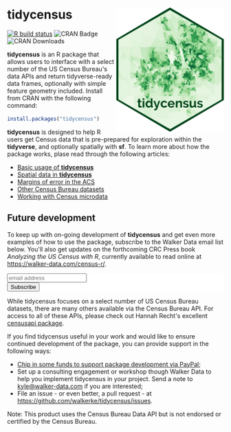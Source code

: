 # tidycensus <img src=logo.png width = "250px" align = "right">

[![R build status](https://github.com/walkerke/tidycensus/workflows/R-CMD-check/badge.svg)](https://github.com/walkerke/tidycensus/actions) ![CRAN Badge](http://www.r-pkg.org/badges/version/tidycensus)  ![CRAN Downloads](http://cranlogs.r-pkg.org/badges/tidycensus)

__tidycensus__ is an R package that allows users to interface with a select number of the US Census Bureau's data APIs and return tidyverse-ready data frames, optionally with simple feature geometry included.  Install from CRAN with the following command: 

```r
install.packages("tidycensus")
```

__tidycensus__ is designed to help R users get Census data that is pre-prepared for exploration within the __tidyverse__, and optionally spatially with __sf__.  To learn more about how the package works, plase read through the following articles: 

* [Basic usage of __tidycensus__](articles/basic-usage.html)
* [Spatial data in __tidycensus__](articles/spatial-data.html)
* [Margins of error in the ACS](articles/margins-of-error.html)
* [Other Census Bureau datasets](articles/other-datasets.html)
* [Working with Census microdata](articles/pums-data.html)

## Future development

To keep up with on-going development of __tidycensus__ and get even more examples of how to use the package, subscribe to the Walker Data email list below.  You'll also get updates on the forthcoming CRC Press book _Analyzing the US Census with R_, currently available to read online at https://walker-data.com/census-r/.  

<!-- Begin MailChimp Signup Form -->
<link href="//cdn-images.mailchimp.com/embedcode/slim-10_7.css" rel="stylesheet" type="text/css">
<style type="text/css">
#mc_embed_signup{background:#fff; clear:left; font:14px Helvetica,Arial,sans-serif; }
/* Add your own MailChimp form style overrides in your site stylesheet or in this style block.
We recommend moving this block and the preceding CSS link to the HEAD of your HTML file. */
</style>
<div id="mc_embed_signup">
<form action="//github.us15.list-manage.com/subscribe/post?u=1829a68a5eda3d301119fdcd6&amp;id=c4a53d2961" method="post" id="mc-embedded-subscribe-form" name="mc-embedded-subscribe-form" class="validate" target="_blank" novalidate>
<div id="mc_embed_signup_scroll">

<input type="email" value="" name="EMAIL" class="email" id="mce-EMAIL" placeholder="email address" required>
<!-- real people should not fill this in and expect good things - do not remove this or risk form bot signups-->
<div style="position: absolute; left: -5000px;" aria-hidden="true"><input type="text" name="b_1829a68a5eda3d301119fdcd6_c4a53d2961" tabindex="-1" value=""></div>
<div class="clear"><input type="submit" value="Subscribe" name="subscribe" id="mc-embedded-subscribe" class="button"></div>
</div>
</form>
</div>

<!--End mc_embed_signup-->

While tidycensus focuses on a select number of US Census Bureau datasets, there are many others available via the Census Bureau API.  For access to all of these APIs, please check out Hannah Recht's excellent [censusapi package](https://github.com/hrecht/censusapi). 

If you find tidycensus useful in your work and would like to ensure continued development of the package, you can provide support in the following ways: 

* [Chip in some funds to support package development via PayPal](https://paypal.me/walkerdata);
* Set up a consulting engagement or workshop though Walker Data to help you implement tidycensus in your project.  Send a note to <kyle@walker-data.com> if you are interested; 
* File an issue - or even better, a pull request - at https://github.com/walkerke/tidycensus/issues.  

Note: This product uses the Census Bureau Data API but is not endorsed or certified by the Census Bureau.


